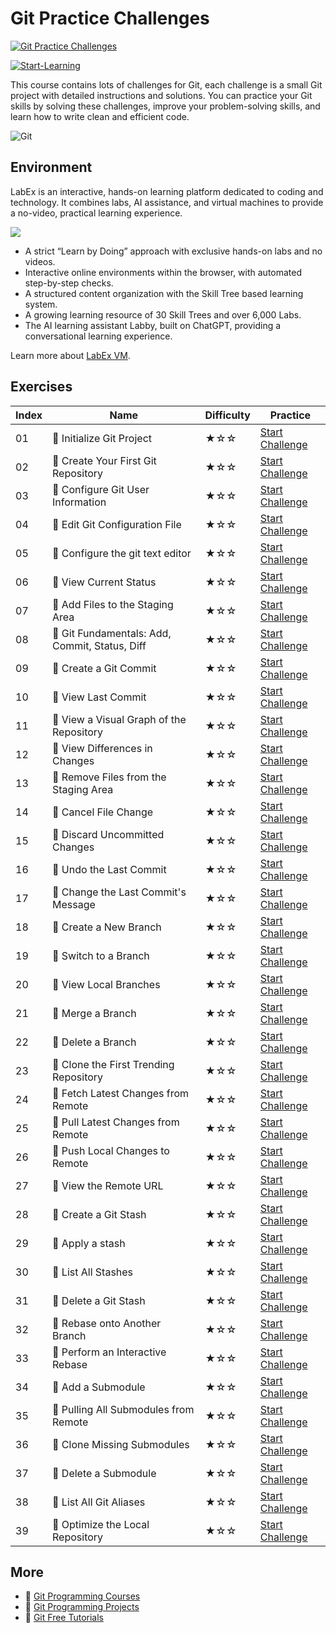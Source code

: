 # Git Practice Challenges

[![Git Practice Challenges](https://cover-creator.appbot.io/git-practice-challenges.png)](https://labex.io/courses/git-practice-challenges)

[![Start-Learning](https://img.shields.io/badge/Start-Learning-whitesmoke?style=for-the-badge)](https://labex.io/courses/git-practice-challenges)

This course contains lots of challenges for Git, each challenge is a small Git project with detailed instructions and solutions. You can practice your Git skills by solving these challenges, improve your problem-solving skills, and learn how to write clean and efficient code.

![Git](https://img.shields.io/badge/Git-whitesmoke?style=for-the-badge&logo=git)


## Environment

LabEx is an interactive, hands-on learning platform dedicated to coding and technology. It combines labs, AI assistance, and virtual machines to provide a no-video, practical learning experience.

![](https://tutorial-screenshot.getvm.io/images/vm-1725247253.png)

- A strict “Learn by Doing” approach with exclusive hands-on labs and no videos.
- Interactive online environments within the browser, with automated step-by-step checks.
- A structured content organization with the Skill Tree based learning system.
- A growing learning resource of 30 Skill Trees and over 6,000 Labs.
- The AI learning assistant Labby, built on ChatGPT, providing a conversational learning experience.

Learn more about [LabEx VM](https://support.labex.io/using-labex/virtual-machine).

## Exercises

|   Index | Name                                           | Difficulty   | Practice                                                                                                                           |
|---------|------------------------------------------------|--------------|------------------------------------------------------------------------------------------------------------------------------------|
|      01 | 🎯 Initialize Git Project                      | ★☆☆          | <a target='_blank' href='https://labex.io/tutorials/git-initialize-git-project-385166'>Start Challenge</a>                         |
|      02 | 🎯 Create Your First Git Repository            | ★☆☆          | <a target='_blank' href='https://labex.io/tutorials/git-create-your-first-git-repository-12632'>Start Challenge</a>                |
|      03 | 🎯 Configure Git User Information              | ★☆☆          | <a target='_blank' href='https://labex.io/tutorials/git-configure-git-user-information-challenge-12626'>Start Challenge</a>        |
|      04 | 🎯 Edit Git Configuration File                 | ★☆☆          | <a target='_blank' href='https://labex.io/tutorials/git-edit-git-configuration-file-challenge-12645'>Start Challenge</a>           |
|      05 | 🎯 Configure the git text editor               | ★☆☆          | <a target='_blank' href='https://labex.io/tutorials/git-configure-the-git-text-editor-challenge-12673'>Start Challenge</a>         |
|      06 | 🎯 View Current Status                         | ★☆☆          | <a target='_blank' href='https://labex.io/tutorials/git-view-current-status-challenge-12695'>Start Challenge</a>                   |
|      07 | 🎯 Add Files to the Staging Area               | ★☆☆          | <a target='_blank' href='https://labex.io/tutorials/git-add-files-to-the-staging-area-challenge-12675'>Start Challenge</a>         |
|      08 | 🎯 Git Fundamentals: Add, Commit, Status, Diff | ★☆☆          | <a target='_blank' href='https://labex.io/tutorials/linux-git-fundamentals-add-commit-status-diff-387715'>Start Challenge</a>      |
|      09 | 🎯 Create a Git Commit                         | ★☆☆          | <a target='_blank' href='https://labex.io/tutorials/git-create-a-git-commit-challenge-12629'>Start Challenge</a>                   |
|      10 | 🎯 View Last Commit                            | ★☆☆          | <a target='_blank' href='https://labex.io/tutorials/git-view-last-commit-challenge-12692'>Start Challenge</a>                      |
|      11 | 🎯 View a Visual Graph of the Repository       | ★☆☆          | <a target='_blank' href='https://labex.io/tutorials/git-view-a-visual-graph-of-the-repository-challenge-12685'>Start Challenge</a> |
|      12 | 🎯 View Differences in Changes                 | ★☆☆          | <a target='_blank' href='https://labex.io/tutorials/git-view-differences-in-changes-challenge-12691'>Start Challenge</a>           |
|      13 | 🎯 Remove Files from the Staging Area          | ★☆☆          | <a target='_blank' href='https://labex.io/tutorials/git-remove-files-from-the-staging-area-challenge-12680'>Start Challenge</a>    |
|      14 | 🎯 Cancel File Change                          | ★☆☆          | <a target='_blank' href='https://labex.io/tutorials/linux-cancel-file-change-387714'>Start Challenge</a>                           |
|      15 | 🎯 Discard Uncommitted Changes                 | ★☆☆          | <a target='_blank' href='https://labex.io/tutorials/git-discard-uncommitted-changes-challenge-12643'>Start Challenge</a>           |
|      16 | 🎯 Undo the Last Commit                        | ★☆☆          | <a target='_blank' href='https://labex.io/tutorials/git-undo-the-last-commit-challenge-12679'>Start Challenge</a>                  |
|      17 | 🎯 Change the Last Commit's Message            | ★☆☆          | <a target='_blank' href='https://labex.io/tutorials/git-change-the-last-commit-s-message-challenge-12682'>Start Challenge</a>      |
|      18 | 🎯 Create a New Branch                         | ★☆☆          | <a target='_blank' href='https://labex.io/tutorials/git-create-a-new-branch-challenge-12628'>Start Challenge</a>                   |
|      19 | 🎯 Switch to a Branch                          | ★☆☆          | <a target='_blank' href='https://labex.io/tutorials/git-switch-to-a-branch-challenge-12676'>Start Challenge</a>                    |
|      20 | 🎯 View Local Branches                         | ★☆☆          | <a target='_blank' href='https://labex.io/tutorials/git-view-local-branches-challenge-12683'>Start Challenge</a>                   |
|      21 | 🎯 Merge a Branch                              | ★☆☆          | <a target='_blank' href='https://labex.io/tutorials/git-merge-a-branch-challenge-12655'>Start Challenge</a>                        |
|      22 | 🎯 Delete a Branch                             | ★☆☆          | <a target='_blank' href='https://labex.io/tutorials/git-delete-a-branch-challenge-12634'>Start Challenge</a>                       |
|      23 | 🎯 Clone the First Trending Repository         | ★☆☆          | <a target='_blank' href='https://labex.io/tutorials/git-clone-the-first-trending-repository-12621'>Start Challenge</a>             |
|      24 | 🎯 Fetch Latest Changes from Remote            | ★☆☆          | <a target='_blank' href='https://labex.io/tutorials/git-fetch-latest-changes-from-remote-challenge-12646'>Start Challenge</a>      |
|      25 | 🎯 Pull Latest Changes from Remote             | ★☆☆          | <a target='_blank' href='https://labex.io/tutorials/git-pull-latest-changes-from-remote-challenge-12660'>Start Challenge</a>       |
|      26 | 🎯 Push Local Changes to Remote                | ★☆☆          | <a target='_blank' href='https://labex.io/tutorials/git-push-local-changes-to-remote-challenge-12662'>Start Challenge</a>          |
|      27 | 🎯 View the Remote URL                         | ★☆☆          | <a target='_blank' href='https://labex.io/tutorials/git-view-the-remote-url-challenge-12694'>Start Challenge</a>                   |
|      28 | 🎯 Create a Git Stash                          | ★☆☆          | <a target='_blank' href='https://labex.io/tutorials/git-create-a-git-stash-challenge-12671'>Start Challenge</a>                    |
|      29 | 🎯 Apply a stash                               | ★☆☆          | <a target='_blank' href='https://labex.io/tutorials/git-apply-a-stash-challenge-12613'>Start Challenge</a>                         |
|      30 | 🎯 List All Stashes                            | ★☆☆          | <a target='_blank' href='https://labex.io/tutorials/git-list-all-stashes-challenge-12652'>Start Challenge</a>                      |
|      31 | 🎯 Delete a Git Stash                          | ★☆☆          | <a target='_blank' href='https://labex.io/tutorials/git-delete-a-git-stash-challenge-12638'>Start Challenge</a>                    |
|      32 | 🎯 Rebase onto Another Branch                  | ★☆☆          | <a target='_blank' href='https://labex.io/tutorials/git-rebase-onto-another-branch-challenge-12663'>Start Challenge</a>            |
|      33 | 🎯 Perform an Interactive Rebase               | ★☆☆          | <a target='_blank' href='https://labex.io/tutorials/git-perform-an-interactive-rebase-challenge-12649'>Start Challenge</a>         |
|      34 | 🎯 Add a Submodule                             | ★☆☆          | <a target='_blank' href='https://labex.io/tutorials/git-add-a-submodule-challenge-12611'>Start Challenge</a>                       |
|      35 | 🎯 Pulling All Submodules from Remote          | ★☆☆          | <a target='_blank' href='https://labex.io/tutorials/git-pulling-all-submodules-from-remote-challenge-12659'>Start Challenge</a>    |
|      36 | 🎯 Clone Missing Submodules                    | ★☆☆          | <a target='_blank' href='https://labex.io/tutorials/git-clone-missing-submodules-challenge-12620'>Start Challenge</a>              |
|      37 | 🎯 Delete a Submodule                          | ★☆☆          | <a target='_blank' href='https://labex.io/tutorials/git-delete-a-submodule-challenge-12640'>Start Challenge</a>                    |
|      38 | 🎯 List All Git Aliases                        | ★☆☆          | <a target='_blank' href='https://labex.io/tutorials/git-list-all-git-aliases-challenge-12651'>Start Challenge</a>                  |
|      39 | 🎯 Optimize the Local Repository               | ★☆☆          | <a target='_blank' href='https://labex.io/tutorials/git-optimize-the-local-repository-challenge-12657'>Start Challenge</a>         |

## More

- 🔗 [Git Programming Courses](https://github.com/labex-labs/awesome-programming-courses)
- 🔗 [Git Programming Projects](https://github.com/labex-labs/awesome-programming-projects)
- 🔗 [Git Free Tutorials](https://github.com/labex-labs/git-free-tutorials)

